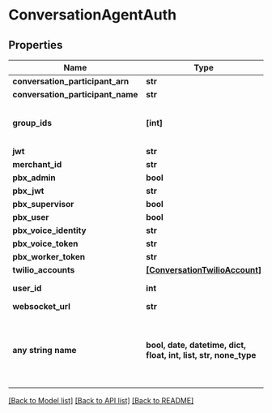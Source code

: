 # ConversationAgentAuth


## Properties
Name | Type | Description | Notes
------------ | ------------- | ------------- | -------------
**conversation_participant_arn** | **str** |  | [optional] 
**conversation_participant_name** | **str** |  | [optional] 
**group_ids** | **[int]** | UltraCart Groups this user belongs to | [optional] 
**jwt** | **str** |  | [optional] 
**merchant_id** | **str** |  | [optional] 
**pbx_admin** | **bool** |  | [optional] 
**pbx_jwt** | **str** |  | [optional] 
**pbx_supervisor** | **bool** |  | [optional] 
**pbx_user** | **bool** |  | [optional] 
**pbx_voice_identity** | **str** |  | [optional] 
**pbx_voice_token** | **str** |  | [optional] 
**pbx_worker_token** | **str** |  | [optional] 
**twilio_accounts** | [**[ConversationTwilioAccount]**](ConversationTwilioAccount.md) |  | [optional] 
**user_id** | **int** | UltraCart User ID | [optional] 
**websocket_url** | **str** |  | [optional] 
**any string name** | **bool, date, datetime, dict, float, int, list, str, none_type** | any string name can be used but the value must be the correct type | [optional]

[[Back to Model list]](../README.md#documentation-for-models) [[Back to API list]](../README.md#documentation-for-api-endpoints) [[Back to README]](../README.md)


